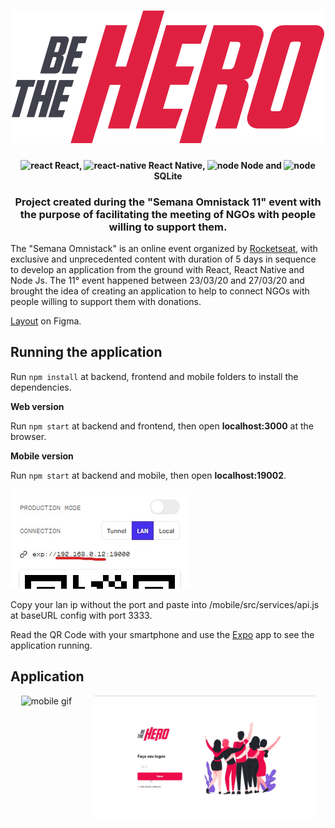 <h1 align="center">
  <img src="https://raw.githubusercontent.com/gustavodaltoe/be-the-hero/70721046b93920f916eb8e49de7ab2c2b72074a4/frontend/src/assets/logo.svg"/>
</h1>

<h4 align="center"> 
  <img src="https://upload.wikimedia.org/wikipedia/commons/thumb/a/a7/React-icon.svg/60px-React-icon.png" alt="react" height="18"> React, 
  <img src="https://upload.wikimedia.org/wikipedia/commons/thumb/a/a7/React-icon.svg/60px-React-icon.png" alt="react-native" height="18"> React Native, 
  <img src="https://cdn.iconscout.com/icon/free/png-256/node-js-1174925.png" alt="node" height="18"> Node and 
  <img src="https://upload.wikimedia.org/wikipedia/commons/thumb/9/97/Sqlite-square-icon.svg/60px-Sqlite-square-icon.svg.png" alt="node" height="18"> SQLite 
</h4>

<h3 align="center">Project created during the "Semana Omnistack 11" event with the purpose of facilitating the meeting of NGOs with people willing to support them.</h3>

The "Semana Omnistack" is an online event organized by [Rocketseat](https://rocketseat.com.br/), with exclusive and unprecedented content with duration of 5 days in sequence to develop an application from the ground with React, React Native and Node Js.
The 11° event happened between 23/03/20 and 27/03/20 and brought the idea of creating an application to help to connect NGOs with people willing to support them with donations.

[Layout](https://www.figma.com/file/2C2yvw7jsCOGmaNUDftX9n/Be-The-Hero---OmniStack-11?node-id=0:1) on Figma.

## Running the application
Run `npm install`  at backend, frontend and mobile folders to install the dependencies.

**Web version**

Run `npm start`  at backend and frontend, then open  **localhost:3000** at the browser.

**Mobile version**

Run `npm start`  at backend and mobile, then open **localhost:19002**.

<img src="./files/lan-ip.jpg" alt="lan ip">

Copy your lan ip without the port and paste into /mobile/src/services/api.js at baseURL config with port 3333.

Read the QR Code with your smartphone and use the [Expo](https://expo.io/) app to see the application running.


## Application
<div style="display: flex; justify-content: space-evenly; align-items: flex-start;">
  <img src="./files/mobile-gif.gif" alt="mobile gif" style="width: 20%">
  <img src="./files/web-gif.gif" alt="web gif" style="width: 70%">
</div>